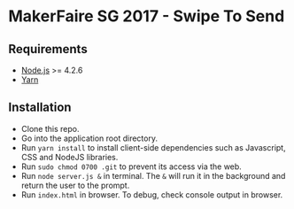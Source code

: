# MakerFaire SG 2017 - Swipe To Send

## Requirements
- [Node.js](https://nodejs.org/) >= 4.2.6
- [Yarn](https://yarnpkg.com/)

## Installation
- Clone this repo.
- Go into the application root directory.
- Run `yarn install` to install client-side dependencies such as Javascript, CSS and NodeJS libraries.
- Run `sudo chmod 0700 .git` to prevent its access via the web.
- Run `node server.js &` in terminal. The `&` will run it in the background and return the user to the prompt.
- Run `index.html` in browser. To debug, check console output in browser.
